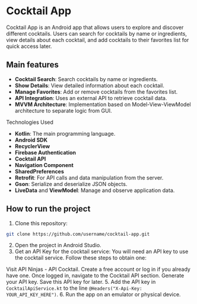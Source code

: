 # Cocktail App

Cocktail App is an Android app that allows users to explore and discover different cocktails. Users can search for cocktails by name or ingredients, view details about each cocktail, and add cocktails to their favorites list for quick access later.

## Main features

- **Cocktail Search**: Search cocktails by name or ingredients.
- **Show Details**: View detailed information about each cocktail.
- **Manage Favorites**: Add or remove cocktails from the favorites list.
- **API Integration**: Uses an external API to retrieve cocktail data.
- **MVVM Architecture**: Implementation based on Model-View-ViewModel architecture to separate logic from GUI.


Technologies Used

- **Kotlin**: The main programming language.
- **Android SDK**
- **RecyclerView**
- **Firebase Authentication**
- **Cocktail API**
- **Navigation Component**
- **SharedPreferences**
- **Retrofit**: For API calls and data manipulation from the server.
- **Gson**: Serialize and deserialize JSON objects.
- **LiveData** and **ViewModel**: Manage and observe application data.

## How to run the project

1. Clone this repository:
 ```bash
 git clone https://github.com/username/cocktail-app.git
 ```
2. Open the project in Android Studio.
3. Get an API Key for the cocktail service:
  You will need an API key to use the cocktail service. Follow these steps to obtain one:
  
  Visit API Ninjas - API Cocktail.
  Create a free account or log in if you already have one.
  Once logged in, navigate to the Cocktail API section.
  Generate your API key.
  Save this API key for later.
5. Add the API key in `CocktailApiService.kt` to the line `@Headers("X-Api-Key: YOUR_API_KEY_HERE")`.
6. Run the app on an emulator or physical device.
